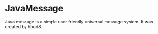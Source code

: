 # JavaMessage

Java message is a simple user friendly universal message system.
It was created by hbod8.

